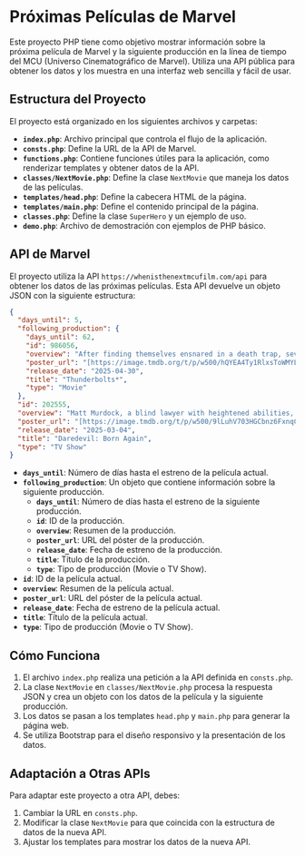 # Próximas Películas de Marvel

Este proyecto PHP tiene como objetivo mostrar información sobre la próxima película de Marvel y la siguiente producción en la línea de tiempo del MCU (Universo Cinematográfico de Marvel). Utiliza una API pública para obtener los datos y los muestra en una interfaz web sencilla y fácil de usar.

## Estructura del Proyecto

El proyecto está organizado en los siguientes archivos y carpetas:

* **`index.php`**: Archivo principal que controla el flujo de la aplicación.
* **`consts.php`**: Define la URL de la API de Marvel.
* **`functions.php`**: Contiene funciones útiles para la aplicación, como renderizar templates y obtener datos de la API.
* **`classes/NextMovie.php`**: Define la clase `NextMovie` que maneja los datos de las películas.
* **`templates/head.php`**: Define la cabecera HTML de la página.
* **`templates/main.php`**: Define el contenido principal de la página.
* **`classes.php`**: Define la clase `SuperHero` y un ejemplo de uso.
* **`demo.php`**: Archivo de demostración con ejemplos de PHP básico.

## API de Marvel

El proyecto utiliza la API `https://whenisthenextmcufilm.com/api` para obtener los datos de las próximas películas. Esta API devuelve un objeto JSON con la siguiente estructura:

```json
{
  "days_until": 5,
  "following_production": {
    "days_until": 62,
    "id": 986056,
    "overview": "After finding themselves ensnared in a death trap, seven disillusioned castoffs must embark on a dangerous mission that will force them to confront the darkest corners of their pasts.",
    "poster_url": "[https://image.tmdb.org/t/p/w500/hQYEA4Ty1RlxsToWMYLE2RzSc0N.jpg](https://image.tmdb.org/t/p/w500/hQYEA4Ty1RlxsToWMYLE2RzSc0N.jpg)",
    "release_date": "2025-04-30",
    "title": "Thunderbolts*",
    "type": "Movie"
  },
  "id": 202555,
  "overview": "Matt Murdock, a blind lawyer with heightened abilities, is fighting for justice through his bustling law firm, while former mob boss Wilson Fisk pursues his own political endeavors in New York. When their past identities begin to emerge, both men find themselves on an inevitable collision course.",
  "poster_url": "[https://image.tmdb.org/t/p/w500/9lLuhV703HGCbnz6FxnqCwIwzAZ.jpg](https://image.tmdb.org/t/p/w500/9lLuhV703HGCbnz6FxnqCwIwzAZ.jpg)",
  "release_date": "2025-03-04",
  "title": "Daredevil: Born Again",
  "type": "TV Show"
}
```

* **`days_until`**: Número de días hasta el estreno de la película actual.
* **`following_production`**: Un objeto que contiene información sobre la siguiente producción.
    * **`days_until`**: Número de días hasta el estreno de la siguiente producción.
    * **`id`**: ID de la producción.
    * **`overview`**: Resumen de la producción.
    * **`poster_url`**: URL del póster de la producción.
    * **`release_date`**: Fecha de estreno de la producción.
    * **`title`**: Título de la producción.
    * **`type`**: Tipo de producción (Movie o TV Show).
* **`id`**: ID de la película actual.
* **`overview`**: Resumen de la película actual.
* **`poster_url`**: URL del póster de la película actual.
* **`release_date`**: Fecha de estreno de la película actual.
* **`title`**: Título de la película actual.
* **`type`**: Tipo de producción (Movie o TV Show).

## Cómo Funciona

1.  El archivo `index.php` realiza una petición a la API definida en `consts.php`.
2.  La clase `NextMovie` en `classes/NextMovie.php` procesa la respuesta JSON y crea un objeto con los datos de la película y la siguiente producción.
3.  Los datos se pasan a los templates `head.php` y `main.php` para generar la página web.
4.  Se utiliza Bootstrap para el diseño responsivo y la presentación de los datos.

## Adaptación a Otras APIs

Para adaptar este proyecto a otra API, debes:

1.  Cambiar la URL en `consts.php`.
2.  Modificar la clase `NextMovie` para que coincida con la estructura de datos de la nueva API.
3.  Ajustar los templates para mostrar los datos de la nueva API.
